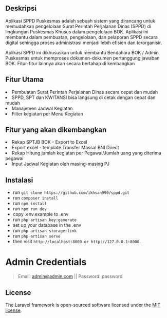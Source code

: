 ## Deskripsi

Aplikasi SPPD Puskesmas adalah sebuah sistem yang dirancang untuk memudahkan pengelolaan Surat Perintah Perjalanan Dinas (SPPD) di lingkungan Puskesmas Khusus dalam pengelolaan BOK. Aplikasi ini membantu dalam pembuatan, pengelolaan, dan pelaporan SPPD secara digital sehingga proses administrasi menjadi lebih efisien dan terorganisir.

Aplikasi SPPD ini dikhususkan untuk membantu Bendahara BOK / Admin Puskesmas untuk memproses dokumen-dokumen pertanggung jawaban BOK. Fitur-fitur lainnya akan secara bertahap di kembangkan

## Fitur Utama

<li>Pembuatan Surat Perintah Perjalanan Dinas secara cepat dan mudah</li>
<li>SPPD, SPT dan KWITANSI bisa langsung di cetak dengan cepat dan mudah</li>
<li>Manajemen Jadwal Kegiatan</li>
<li>Filter kegiatan per Menu Kegiatan</li>

## Fitur yang akan dikembangkan
<li>Rekap SPTJB BOK - Export to Excel</li>
<li>Export excel - template Transfer Massal BNI Direct</li>
<li>Rekap Hitung jumlah kegiatan per Pegawai/Jumlah uang yang diterima pegawai</li>
<li>Input Jadwal Kegiatan oleh masing-masing PJ</li>

## Instalasi
- run `` git clone https://github.com/ikhsan990/sppd.git ``
- run ``composer install `` 
- run `` npm install ``
- run ``npm run dev``
- copy .env.example to .env
- run `` php artisan key:generate ``
- set up your database in the .env
- run `` php artisan storage:link ``
- run `` php artisan serve ``
- then visit `` http://localhost:8000 or http://127.0.0.1:8000 ``.

# Admin Credentials
> Email: admin@admin.com || Password: password

## License

The Laravel framework is open-sourced software licensed under the [MIT license](https://opensource.org/licenses/MIT).

